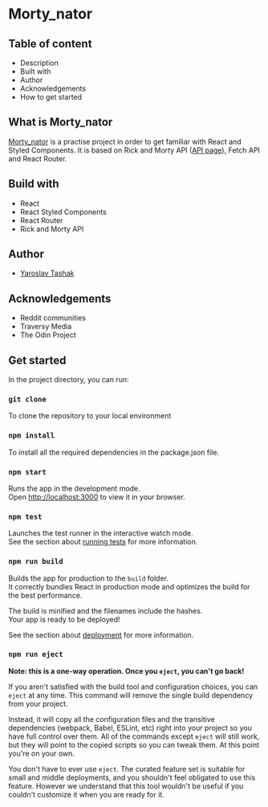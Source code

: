 # Morty_nator

## Table of content

- Description
- Built with
- Author
- Acknowledgements
- How to get started

## What is Morty_nator

[Morty_nator](mortynator-production.up.railway.app/) is a practise project in order to get familiar with React and Styled Components. It is based on Rick and Morty API \([API page](https://rickandmortyapi.com/documentation/#introduction)\), Fetch API and React Router.

## Build with

- React
- React Styled Components
- React Router
- Rick and Morty API

## Author

- [Yaroslav Tashak](https://github.com/YarosThk)

## Acknowledgements

- Reddit communities
- Traversy Media
- The Odin Project

## Get started

In the project directory, you can run:

### `git clone`

To clone the repository to your local environment

### `npm install`

To install all the required dependencies in the package.json file.

### `npm start`

Runs the app in the development mode.\
Open [http://localhost:3000](http://localhost:3000) to view it in your browser.

### `npm test`

Launches the test runner in the interactive watch mode.\
See the section about [running tests](https://facebook.github.io/create-react-app/docs/running-tests) for more information.

### `npm run build`

Builds the app for production to the `build` folder.\
It correctly bundles React in production mode and optimizes the build for the best performance.

The build is minified and the filenames include the hashes.\
Your app is ready to be deployed!

See the section about [deployment](https://facebook.github.io/create-react-app/docs/deployment) for more information.

### `npm run eject`

**Note: this is a one-way operation. Once you `eject`, you can't go back!**

If you aren't satisfied with the build tool and configuration choices, you can `eject` at any time. This command will remove the single build dependency from your project.

Instead, it will copy all the configuration files and the transitive dependencies (webpack, Babel, ESLint, etc) right into your project so you have full control over them. All of the commands except `eject` will still work, but they will point to the copied scripts so you can tweak them. At this point you're on your own.

You don't have to ever use `eject`. The curated feature set is suitable for small and middle deployments, and you shouldn't feel obligated to use this feature. However we understand that this tool wouldn't be useful if you couldn't customize it when you are ready for it.

